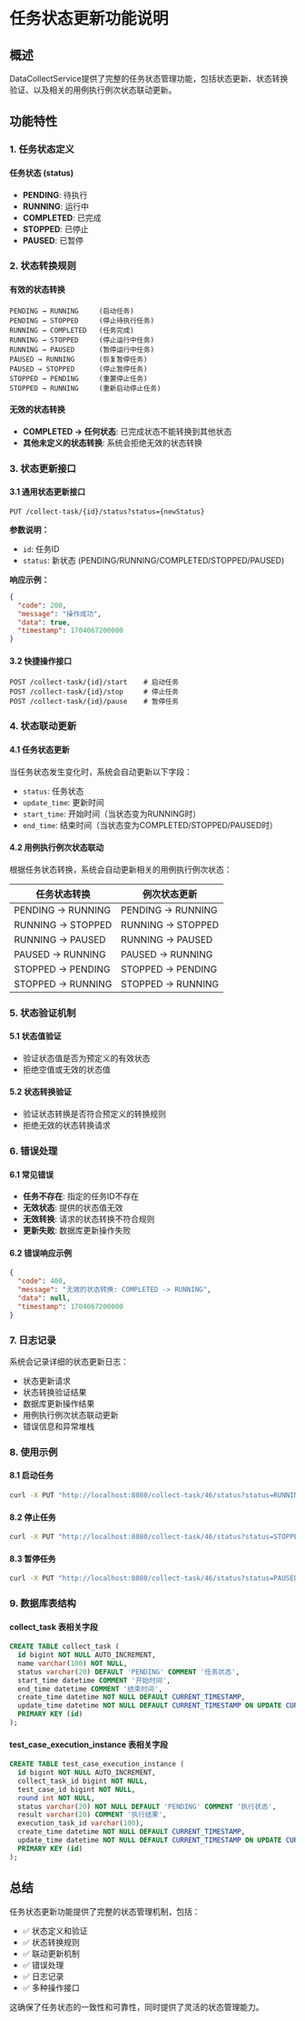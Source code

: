 # 任务状态更新功能说明

## 概述

DataCollectService提供了完整的任务状态管理功能，包括状态更新、状态转换验证、以及相关的用例执行例次状态联动更新。

## 功能特性

### 1. 任务状态定义

#### 任务状态 (status)
- **PENDING**: 待执行
- **RUNNING**: 运行中
- **COMPLETED**: 已完成
- **STOPPED**: 已停止
- **PAUSED**: 已暂停

### 2. 状态转换规则

#### 有效的状态转换
```
PENDING → RUNNING     (启动任务)
PENDING → STOPPED     (停止待执行任务)
RUNNING → COMPLETED   (任务完成)
RUNNING → STOPPED     (停止运行中任务)
RUNNING → PAUSED      (暂停运行中任务)
PAUSED → RUNNING      (恢复暂停任务)
PAUSED → STOPPED      (停止暂停任务)
STOPPED → PENDING     (重置停止任务)
STOPPED → RUNNING     (重新启动停止任务)
```

#### 无效的状态转换
- **COMPLETED → 任何状态**: 已完成状态不能转换到其他状态
- **其他未定义的状态转换**: 系统会拒绝无效的状态转换

### 3. 状态更新接口

#### 3.1 通用状态更新接口
```http
PUT /collect-task/{id}/status?status={newStatus}
```

**参数说明：**
- `id`: 任务ID
- `status`: 新状态 (PENDING/RUNNING/COMPLETED/STOPPED/PAUSED)

**响应示例：**
```json
{
  "code": 200,
  "message": "操作成功",
  "data": true,
  "timestamp": 1704067200000
}
```

#### 3.2 快捷操作接口
```http
POST /collect-task/{id}/start    # 启动任务
POST /collect-task/{id}/stop     # 停止任务
POST /collect-task/{id}/pause    # 暂停任务
```

### 4. 状态联动更新

#### 4.1 任务状态更新
当任务状态发生变化时，系统会自动更新以下字段：
- `status`: 任务状态
- `update_time`: 更新时间
- `start_time`: 开始时间（当状态变为RUNNING时）
- `end_time`: 结束时间（当状态变为COMPLETED/STOPPED/PAUSED时）

#### 4.2 用例执行例次状态联动
根据任务状态转换，系统会自动更新相关的用例执行例次状态：

| 任务状态转换 | 例次状态更新 |
|-------------|-------------|
| PENDING → RUNNING | PENDING → RUNNING |
| RUNNING → STOPPED | RUNNING → STOPPED |
| RUNNING → PAUSED | RUNNING → PAUSED |
| PAUSED → RUNNING | PAUSED → RUNNING |
| STOPPED → PENDING | STOPPED → PENDING |
| STOPPED → RUNNING | STOPPED → RUNNING |

### 5. 状态验证机制

#### 5.1 状态值验证
- 验证状态值是否为预定义的有效状态
- 拒绝空值或无效的状态值

#### 5.2 状态转换验证
- 验证状态转换是否符合预定义的转换规则
- 拒绝无效的状态转换请求

### 6. 错误处理

#### 6.1 常见错误
- **任务不存在**: 指定的任务ID不存在
- **无效状态**: 提供的状态值无效
- **无效转换**: 请求的状态转换不符合规则
- **更新失败**: 数据库更新操作失败

#### 6.2 错误响应示例
```json
{
  "code": 400,
  "message": "无效的状态转换: COMPLETED -> RUNNING",
  "data": null,
  "timestamp": 1704067200000
}
```

### 7. 日志记录

系统会记录详细的状态更新日志：
- 状态更新请求
- 状态转换验证结果
- 数据库更新操作结果
- 用例执行例次状态联动更新
- 错误信息和异常堆栈

### 8. 使用示例

#### 8.1 启动任务
```bash
curl -X PUT "http://localhost:8080/collect-task/46/status?status=RUNNING"
```

#### 8.2 停止任务
```bash
curl -X PUT "http://localhost:8080/collect-task/46/status?status=STOPPED"
```

#### 8.3 暂停任务
```bash
curl -X PUT "http://localhost:8080/collect-task/46/status?status=PAUSED"
```

### 9. 数据库表结构

#### collect_task 表相关字段
```sql
CREATE TABLE collect_task (
  id bigint NOT NULL AUTO_INCREMENT,
  name varchar(100) NOT NULL,
  status varchar(20) DEFAULT 'PENDING' COMMENT '任务状态',
  start_time datetime COMMENT '开始时间',
  end_time datetime COMMENT '结束时间',
  create_time datetime NOT NULL DEFAULT CURRENT_TIMESTAMP,
  update_time datetime NOT NULL DEFAULT CURRENT_TIMESTAMP ON UPDATE CURRENT_TIMESTAMP,
  PRIMARY KEY (id)
);
```

#### test_case_execution_instance 表相关字段
```sql
CREATE TABLE test_case_execution_instance (
  id bigint NOT NULL AUTO_INCREMENT,
  collect_task_id bigint NOT NULL,
  test_case_id bigint NOT NULL,
  round int NOT NULL,
  status varchar(20) NOT NULL DEFAULT 'PENDING' COMMENT '执行状态',
  result varchar(20) COMMENT '执行结果',
  execution_task_id varchar(100),
  create_time datetime NOT NULL DEFAULT CURRENT_TIMESTAMP,
  update_time datetime NOT NULL DEFAULT CURRENT_TIMESTAMP ON UPDATE CURRENT_TIMESTAMP,
  PRIMARY KEY (id)
);
```

## 总结

任务状态更新功能提供了完整的状态管理机制，包括：
- ✅ 状态定义和验证
- ✅ 状态转换规则
- ✅ 联动更新机制
- ✅ 错误处理
- ✅ 日志记录
- ✅ 多种操作接口

这确保了任务状态的一致性和可靠性，同时提供了灵活的状态管理能力。
